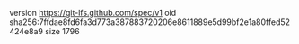 version https://git-lfs.github.com/spec/v1
oid sha256:7ffdae8fd6fa3d773a387883720206e8611889e5d99bf2e1a80ffed52424e8a9
size 1796
